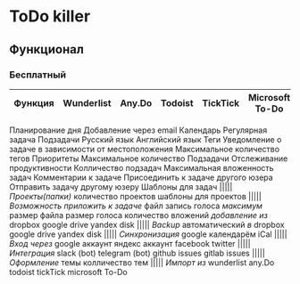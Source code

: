 # ToDo killer

## Функционал

### Бесплатный 

Функция                 | Wunderlist | Any.Do | Todoist | TickTick | Microsoft To-Do 
------------------------|------------|--------|---------|----------|-----------------
Планирование дня
Добавление через email
Календарь
Регулярная задача
Подзадачи
Русский язык
Английский язык
Теги
Уведомление о задаче в зависимости от местоположения
Максимальное количество тегов
Приоритеты
Максимальное количество
Подзадачи
Отслеживание продуктивности
Колличество подзадач
Максимальная вложенность задач
Комментарии к задаче
Присоединить к задаче другого юзера
Отправить задачу другому юзеру
Шаблоны для задач
|||||
_Проекты(папки)_
количество проектов
шаблоны для проектов
|||||
_Возможность приложить к задаче_
файл
запись голоса
_максимум_
размер файла
размер голоса
количество вложений
_добавление из_
dropbox
google drive
yandex disk
|||||
_Backup_
автоматический
_в_
dropbox
google drive
yandex disk
|||||
_Синхронизация_
google календарём
iCal
|||||
_Вход через_
google аккаунт
яндекс аккаунт
facebook
twitter
|||||
_Интеграция_
slack (bot)
telegram (bot)
github issues
gitlab issues
|||||
_Оформление_
темы
колличество тем
|||||
_Импорт из_
wunderlist
any.Do
todoist
tickTick
microsoft To-Do 
